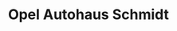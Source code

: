 ---
title: "Opel Autohaus Schmidt"
url: /neunkirchen-seelscheid/opel-autohaus-schmidt/
shop: Autohaus
---